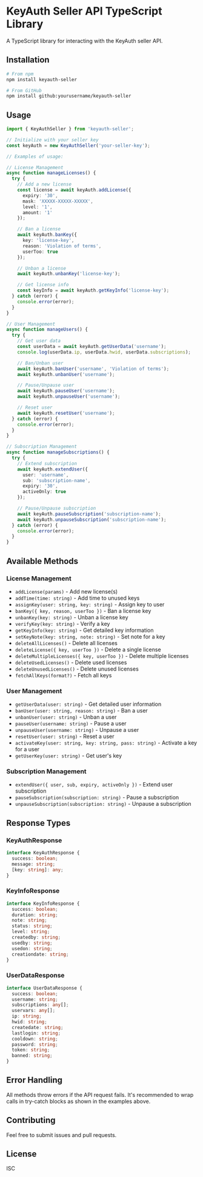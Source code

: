 # KeyAuth Seller API TypeScript Library

A TypeScript library for interacting with the KeyAuth seller API.

## Installation

```bash
# From npm
npm install keyauth-seller

# From GitHub
npm install github:yourusername/keyauth-seller
```

## Usage

```typescript
import { KeyAuthSeller } from 'keyauth-seller';

// Initialize with your seller key
const keyAuth = new KeyAuthSeller('your-seller-key');

// Examples of usage:

// License Management
async function manageLicenses() {
  try {
    // Add a new license
    const license = await keyAuth.addLicense({
      expiry: '30',
      mask: 'XXXXX-XXXXX-XXXXX',
      level: '1',
      amount: '1'
    });

    // Ban a license
    await keyAuth.banKey({
      key: 'license-key',
      reason: 'Violation of terms',
      userToo: true
    });

    // Unban a license
    await keyAuth.unbanKey('license-key');

    // Get license info
    const keyInfo = await keyAuth.getKeyInfo('license-key');
  } catch (error) {
    console.error(error);
  }
}

// User Management
async function manageUsers() {
  try {
    // Get user data
    const userData = await keyAuth.getUserData('username');
    console.log(userData.ip, userData.hwid, userData.subscriptions);

    // Ban/Unban user
    await keyAuth.banUser('username', 'Violation of terms');
    await keyAuth.unbanUser('username');

    // Pause/Unpause user
    await keyAuth.pauseUser('username');
    await keyAuth.unpauseUser('username');

    // Reset user
    await keyAuth.resetUser('username');
  } catch (error) {
    console.error(error);
  }
}

// Subscription Management
async function manageSubscriptions() {
  try {
    // Extend subscription
    await keyAuth.extendUser({
      user: 'username',
      sub: 'subscription-name',
      expiry: '30',
      activeOnly: true
    });

    // Pause/Unpause subscription
    await keyAuth.pauseSubscription('subscription-name');
    await keyAuth.unpauseSubscription('subscription-name');
  } catch (error) {
    console.error(error);
  }
}
```

## Available Methods

### License Management
- `addLicense(params)` - Add new license(s)
- `addTime(time: string)` - Add time to unused keys
- `assignKey(user: string, key: string)` - Assign key to user
- `banKey({ key, reason, userToo })` - Ban a license key
- `unbanKey(key: string)` - Unban a license key
- `verifyKey(key: string)` - Verify a key
- `getKeyInfo(key: string)` - Get detailed key information
- `setKeyNote(key: string, note: string)` - Set note for a key
- `deleteAllLicenses()` - Delete all licenses
- `deleteLicense({ key, userToo })` - Delete a single license
- `deleteMultipleLicenses({ key, userToo })` - Delete multiple licenses
- `deleteUsedLicenses()` - Delete used licenses
- `deleteUnusedLicenses()` - Delete unused licenses
- `fetchAllKeys(format?)` - Fetch all keys

### User Management
- `getUserData(user: string)` - Get detailed user information
- `banUser(user: string, reason: string)` - Ban a user
- `unbanUser(user: string)` - Unban a user
- `pauseUser(username: string)` - Pause a user
- `unpauseUser(username: string)` - Unpause a user
- `resetUser(user: string)` - Reset a user
- `activateKey(user: string, key: string, pass: string)` - Activate a key for a user
- `getUserKey(user: string)` - Get user's key

### Subscription Management
- `extendUser({ user, sub, expiry, activeOnly })` - Extend user subscription
- `pauseSubscription(subscription: string)` - Pause a subscription
- `unpauseSubscription(subscription: string)` - Unpause a subscription

## Response Types

### KeyAuthResponse
```typescript
interface KeyAuthResponse {
  success: boolean;
  message: string;
  [key: string]: any;
}
```

### KeyInfoResponse
```typescript
interface KeyInfoResponse {
  success: boolean;
  duration: string;
  note: string;
  status: string;
  level: string;
  createdby: string;
  usedby: string;
  usedon: string;
  creationdate: string;
}
```

### UserDataResponse
```typescript
interface UserDataResponse {
  success: boolean;
  username: string;
  subscriptions: any[];
  uservars: any[];
  ip: string;
  hwid: string;
  createdate: string;
  lastlogin: string;
  cooldown: string;
  password: string;
  token: string;
  banned: string;
}
```

## Error Handling

All methods throw errors if the API request fails. It's recommended to wrap calls in try-catch blocks as shown in the examples above.

## Contributing

Feel free to submit issues and pull requests.

## License

ISC 